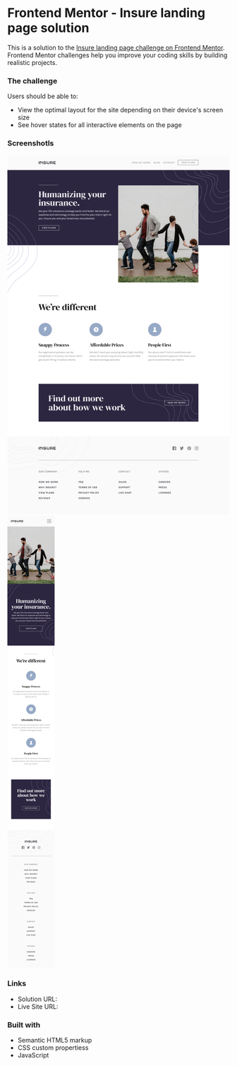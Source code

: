# Frontend Mentor - Insure landing page solution

This is a solution to the [Insure landing page challenge on Frontend Mentor](https://www.frontendmentor.io/challenges/insure-landing-page-uTU68JV8). Frontend Mentor challenges help you improve your coding skills by building realistic projects.

### The challenge

Users should be able to:

- View the optimal layout for the site depending on their device's screen size
- See hover states for all interactive elements on the page

### Screenshotls

![](./screenshot/desktop.png)
![](./screenshot/mobile.png)

### Links

- Solution URL:
- Live Site URL:

### Built with

- Semantic HTML5 markup
- CSS custom propertiess
- JavaScript
